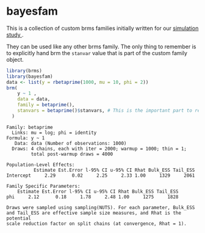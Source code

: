 # bayesfam

This is a collection of custom brms families initially written for our [simulation study ](https://arxiv.org/abs/2210.06927).

They can be used like any other brms family. The only thing to remember is to explicitly hand brm the `stanvar`
value that is part of the custom family object.
```r
library(brms)
library(bayesfam)
data <- list(y = rbetaprime(1000, mu = 10, phi = 2))
brm(
    y ~ 1 ,
    data = data,
    family = betaprime(),
    stanvars = betaprime()$stanvars, # This is the important part to remember
  )

```

```
Family: betaprime 
  Links: mu = log; phi = identity 
Formula: y ~ 1 
   Data: data (Number of observations: 1000) 
  Draws: 4 chains, each with iter = 2000; warmup = 1000; thin = 1;
         total post-warmup draws = 4000

Population-Level Effects: 
          Estimate Est.Error l-95% CI u-95% CI Rhat Bulk_ESS Tail_ESS
Intercept     2.29      0.02     2.25     2.33 1.00     1329     2061

Family Specific Parameters: 
    Estimate Est.Error l-95% CI u-95% CI Rhat Bulk_ESS Tail_ESS
phi     2.12      0.18     1.78     2.48 1.00     1275     1828

Draws were sampled using sampling(NUTS). For each parameter, Bulk_ESS
and Tail_ESS are effective sample size measures, and Rhat is the potential
scale reduction factor on split chains (at convergence, Rhat = 1).
```
